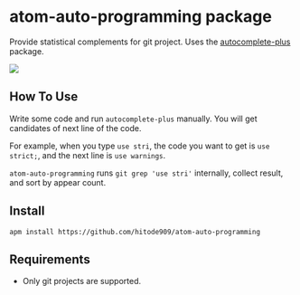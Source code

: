# atom-auto-programming package

Provide statistical complements for git project.
Uses the
[autocomplete-plus](https://github.com/atom-community/autocomplete-plus) package.

![](https://i.gyazo.com/c00485f40f1aaaf0e063cbf4e15f12d3.gif)

## How To Use

Write some code and run `autocomplete-plus` manually.
You will get candidates of next line of the code.

For example, when you type `use stri`, the code you want to get is `use strict;`, and the next line is `use warnings`.

`atom-auto-programming` runs `git grep 'use stri'` internally, collect result, and sort by appear count.

## Install

```
apm install https://github.com/hitode909/atom-auto-programming
```

## Requirements

- Only git projects are supported.
